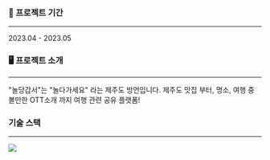 
### 📆 프로젝트 기간
-----
2023.04 - 2023.05

### 🖥️ 프로젝트 소개
-----
"놀당갑서"는 "놀다가세요" 라는 제주도 방언입니다. 제주도 맛집 부터, 명소, 여행 중 볼만한 OTT소개 까지 여행 관련 공유 플랫폼!

### 기술 스택
-----
<img src="https://img.shields.io/badge/springboot-6DB33F?style=for-the-badge&logo=springboot&logoColor=white">

